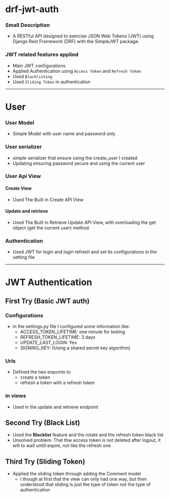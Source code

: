 # drf-jwt-auth
### Small Description
- A RESTful API designed to exercise JSON Web Tokens (JWT) using Django Rest Framework (DRF) with the SimpleJWT package.
### JWT related features applied
- Main JWT configurations
- Applied Authentication using `Access Token` and `Refresh Token`
- Used `Blacklisting`
- Used `Sliding Token` in authentication
---

# User
### User Model
- Simple Model with user name and password only
### User serializer
- simple serializer that ensure using the create_user I created
- Updating ensuring password secure and using the current user
### User Api View
#### Create View
- Used The Built in Create API View
#### Update and retrieve
- Used The Built in Retrieve Update API View, with overloading the get object (get the current user) method
### Authentication
- Used JWT for login and login refresh and set its configurations in the setting file

---

# JWT Authentication
## First Try (Basic JWT auth)
### Configurations
- in the settings.py file I configured some information like:
    - ACCESS_TOKEN_LIFETIME: one minute for testing
    - REFRESH_TOKEN_LIFETIME: 3 days
    - UPDATE_LAST_LOGIN: Yes
    - SIGNING_KEY: (Using a shared secret key algorithm)
### Urls
- Defined the two enpoints to
    - create a token
    - refresh a token with a refresh token
### in views
- Used in the update and retrieve endpoint
## Second Try (Black List)
- Used the **Blacklist** feature and the rotate and the refresh token black list
- Unsolved problem: That thw access token is not deleted after logout, it will to wait untill expire, not like the refresh one
## Third Try (Sliding Token)
- Applied the sliding token through adding the Comment model
    - I though at first that the view can only had one way, but then understood that sliding is just the type of token not the type of authentication
